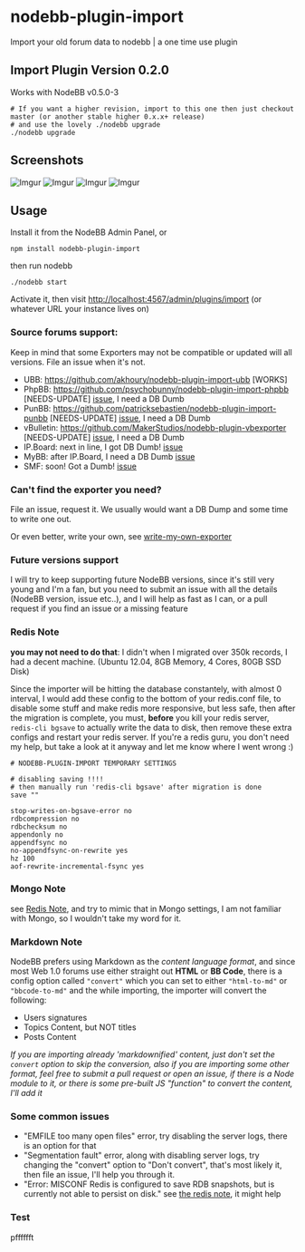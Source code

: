 nodebb-plugin-import
=========
Import your old forum data to nodebb | a one time use plugin

## Import Plugin Version 0.2.0
Works with NodeBB v0.5.0-3
```
# If you want a higher revision, import to this one then just checkout master (or another stable higher 0.x.x+ release)
# and use the lovely ./nodebb upgrade
./nodebb upgrade

```

## Screenshots

![Imgur](http://i.imgur.com/aPbBTza.png)
![Imgur](http://i.imgur.com/SzHVU2Z.png)
![Imgur](http://i.imgur.com/uHzPvgd.png)
![Imgur](http://i.imgur.com/soRHXM3.png)

## Usage

Install it from the NodeBB Admin Panel, or
```
npm install nodebb-plugin-import
```
then run nodebb
```
./nodebb start
```
Activate it, then visit
[http://localhost:4567/admin/plugins/import](http://localhost:4567/admin/plugins/import)
(or whatever URL your instance lives on)

### Source forums support:

Keep in mind that some Exporters may not be compatible or updated will all versions. File an issue when it's not.

* UBB: https://github.com/akhoury/nodebb-plugin-import-ubb [WORKS]
* PhpBB: https://github.com/psychobunny/nodebb-plugin-import-phpbb [NEEDS-UPDATE] [issue](https://github.com/psychobunny/nodebb-plugin-import-phpbb/issues/1), I need a DB Dumb
* PunBB: https://github.com/patricksebastien/nodebb-plugin-import-punbb [NEEDS-UPDATE] [issue](https://github.com/patricksebastien/nodebb-plugin-import-punbb/issues/1), I need a DB Dumb
* vBulletin: https://github.com/MakerStudios/nodebb-plugin-vbexporter [NEEDS-UPDATE] [issue](https://github.com/MakerStudios/nodebb-plugin-vbexporter/issues/2), I need a DB Dumb
* IP.Board: next in line, I got DB Dumb! [issue](https://github.com/akhoury/nodebb-plugin-import/issues/34)
* MyBB: after IP.Board, I need a DB Dumb [issue](https://github.com/akhoury/nodebb-plugin-import/issues/35)
* SMF: soon! Got a Dumb! [issue](https://github.com/akhoury/nodebb-plugin-import/issues/33)

### Can't find the exporter you need?
File an issue, request it. We usually would want a DB Dump and some time to write one out.

Or even better, write your own, see [write-my-own-exporter](./write-my-own-exporter.md)

### Future versions support
I will try to keep supporting future NodeBB versions, since it's still very young and I'm a fan,
but you need to submit an issue with all the details (NodeBB version, issue etc..), and I will help as fast as I can, or a pull request if you find an issue or a missing feature

### Redis Note
__you may not need to do that__: I didn't when I migrated over 350k records, I had a decent machine. (Ubuntu 12.04, 8GB Memory, 4 Cores, 80GB SSD Disk)

Since the importer will be hitting the database constantely, with almost 0 interval, I would add these config to the bottom of your redis.conf file, to disable some stuff and make redis more responsive, but less safe, then after the migration is complete, you must, __before__ you kill your redis server, ```redis-cli bgsave``` to actually write the data to disk, then remove these extra configs and restart your redis server.
If you're a redis guru, you don't need my help, but take a look at it anyway and let me know where I went wrong :)
```
# NODEBB-PLUGIN-IMPORT TEMPORARY SETTINGS

# disabling saving !!!!
# then manually run 'redis-cli bgsave' after migration is done
save ""

stop-writes-on-bgsave-error no
rdbcompression no
rdbchecksum no
appendonly no
appendfsync no
no-appendfsync-on-rewrite yes
hz 100
aof-rewrite-incremental-fsync yes
```

### Mongo Note

see [Redis Note](https://github.com/akhoury/nodebb-plugin-import#redis-note), and try to mimic that in Mongo settings, I am not familiar with Mongo, so I wouldn't take my word for it.

### Markdown Note

NodeBB prefers using Markdown as the *content language format*, and since most Web 1.0 forums use either straight out __HTML__ or __BB Code__, there is a config option called `"convert"` which you can set to either `"html-to-md"` or `"bbcode-to-md"` and the while importing, the importer will convert the following:

- Users signatures
- Topics Content, but NOT titles
- Posts Content

*If you are importing already 'markdownified' content, just don't set the `convert` option to skip the conversion, also if you are importing some other format, feel free to submit a pull request or open an issue, if there is a Node module to it, or there is some pre-built JS "function" to convert the content, I'll add it*

### Some common issues</h4>

* "EMFILE too many open files" error, try disabling the server logs, there is an option for that
* "Segmentation fault" error, along with disabling server logs, try changing the "convert" option to "Don't convert", that's most likely it, then file an issue, I'll help you through it.
* "Error: MISCONF Redis is configured to save RDB snapshots, but is currently not able to persist on disk." see [the redis note](https://github.com/akhoury/nodebb-plugin-import#redis-note), it might help

### Test

pfffffft
